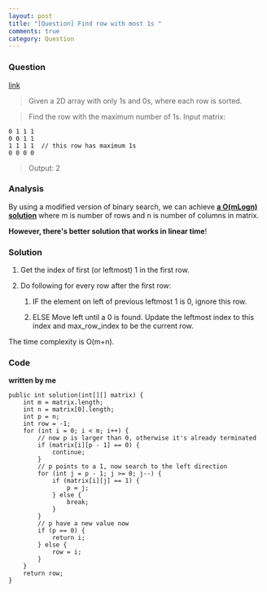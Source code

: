 ```yaml
---
layout: post
title: "[Question] Find row with most 1s "
comments: true
category: Question
---
```


### Question

[link](http://www.geeksforgeeks.org/find-the-row-with-maximum-number-1s/)

> Given a 2D array with only 1s and 0s, where each row is sorted.

> Find the row with the maximum number of 1s. Input matrix:

    0 1 1 1
    0 0 1 1
    1 1 1 1  // this row has maximum 1s
    0 0 0 0

> Output: 2

### Analysis

By using a modified version of binary search, we can achieve **[a O(mLogn) solution](http://www.geeksforgeeks.org/find-the-row-with-maximum-number-1s/)** where m is number of rows and n is number of columns in matrix.

**However, there's better solution that works in linear time**!

### Solution

1. Get the index of first (or leftmost) 1 in the first row.

2. Do following for every row after the first row:

   1. IF the element on left of previous leftmost 1 is 0, ignore this row.

   1. ELSE Move left until a 0 is found. Update the leftmost index to this index and max_row_index to be the current row.

The time complexity is O(m+n).

### Code

**written by me**

    public int solution(int[][] matrix) {
    	int m = matrix.length;
    	int n = matrix[0].length;
    	int p = n;
    	int row = -1;
    	for (int i = 0; i < m; i++) {
    		// now p is larger than 0, otherwise it's already terminated
    		if (matrix[i][p - 1] == 0) {
    			continue;
    		}
    		// p points to a 1, now search to the left direction
    		for (int j = p - 1; j >= 0; j--) {
    			if (matrix[i][j] == 1) {
    				p = j;
    			} else {
    				break;
    			}
    		}
    		// p have a new value now
    		if (p == 0) {
    			return i;
    		} else {
    			row = i;
    		}
    	}
    	return row;
    }
